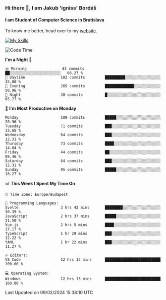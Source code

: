 ### Hi there 👋, I am Jakub 'igniss' Bordáš

#### I am Student of Computer Science in Bratislava
To know me better, head over to my [website](https://bordas.sk).

[![My Skills](https://skillicons.dev/icons?i=js,html,css,figma,svelte,java,kotlin,python,postgresql,typescript,nest,nodejs)](https://bordas.sk)


<!--START_SECTION:waka-->
![Code Time](http://img.shields.io/badge/Code%20Time-1%2C401%20hrs%2036%20mins-blue)

**I'm a Night 🦉** 

```text
🌞 Morning                43 commits          ██░░░░░░░░░░░░░░░░░░░░░░░   08.27 % 
🌆 Daytime                182 commits         █████████░░░░░░░░░░░░░░░░   35.00 % 
🌃 Evening                265 commits         █████████████░░░░░░░░░░░░   50.96 % 
🌙 Night                  30 commits          █░░░░░░░░░░░░░░░░░░░░░░░░   05.77 % 
```
📅 **I'm Most Productive on Monday** 

```text
Monday                   109 commits         █████░░░░░░░░░░░░░░░░░░░░   20.96 % 
Tuesday                  71 commits          ███░░░░░░░░░░░░░░░░░░░░░░   13.65 % 
Wednesday                64 commits          ███░░░░░░░░░░░░░░░░░░░░░░   12.31 % 
Thursday                 73 commits          ████░░░░░░░░░░░░░░░░░░░░░   14.04 % 
Friday                   44 commits          ██░░░░░░░░░░░░░░░░░░░░░░░   08.46 % 
Saturday                 64 commits          ███░░░░░░░░░░░░░░░░░░░░░░   12.31 % 
Sunday                   95 commits          █████░░░░░░░░░░░░░░░░░░░░   18.27 % 
```


📊 **This Week I Spent My Time On** 

```text
🕑︎ Time Zone: Europe/Budapest

💬 Programming Languages: 
Svelte                   3 hrs 42 mins       ████████░░░░░░░░░░░░░░░░░   30.39 % 
JavaScript               2 hrs 37 mins       █████░░░░░░░░░░░░░░░░░░░░   21.50 % 
Vue.js                   2 hrs 5 mins        ████░░░░░░░░░░░░░░░░░░░░░   17.17 % 
TypeScript               1 hr 29 mins        ███░░░░░░░░░░░░░░░░░░░░░░   12.22 % 
YAML                     1 hr 22 mins        ███░░░░░░░░░░░░░░░░░░░░░░   11.27 % 

🔥 Editors: 
VS Code                  12 hrs 13 mins      █████████████████████████   100.00 % 

💻 Operating System: 
Windows                  12 hrs 13 mins      █████████████████████████   100.00 % 
```


 Last Updated on 09/02/2024 15:38:10 UTC
<!--END_SECTION:waka-->
